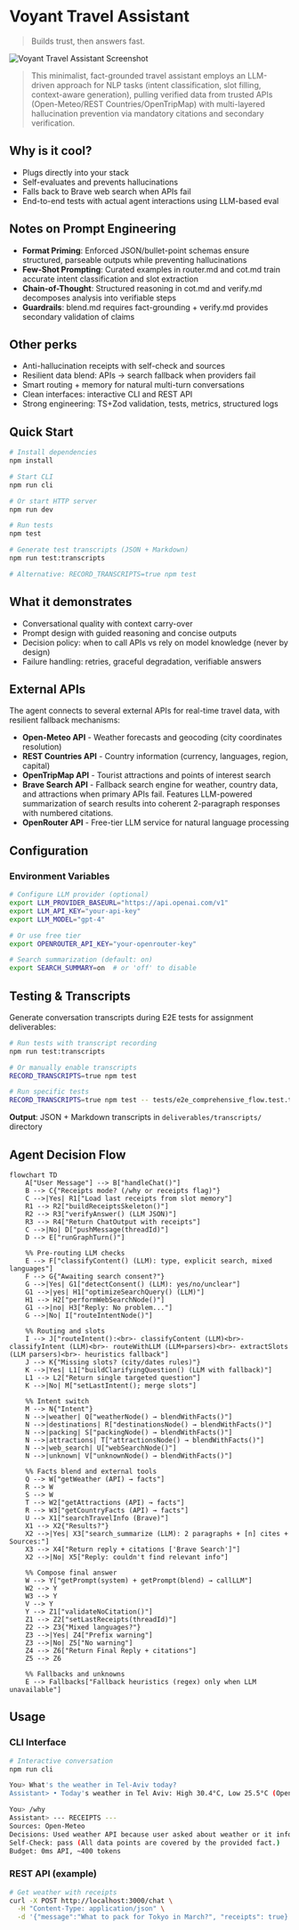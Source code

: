 # Voyant Travel Assistant

>Builds trust, then answers fast.

![Voyant Travel Assistant Screenshot](./assets/screenshot.png)


>This minimalist, fact-grounded travel assistant employs an LLM-driven approach for NLP tasks (intent classification, slot filling, context-aware generation), pulling verified data from trusted APIs (Open-Meteo/REST Countries/OpenTripMap) with multi-layered hallucination prevention via mandatory citations and secondary verification.

## Why is it cool?

- Plugs directly into your stack
- Self-evaluates and prevents hallucinations
- Falls back to Brave web search when APIs fail
- End-to-end tests with actual agent interactions using LLM-based eval
## Notes on Prompt Engineering

- **Format Priming**: Enforced JSON/bullet-point schemas ensure structured, parseable outputs while preventing hallucinations
- **Few-Shot Prompting**: Curated examples in router.md and cot.md train accurate intent classification and slot extraction
- **Chain-of-Thought**: Structured reasoning in cot.md and verify.md decomposes analysis into verifiable steps
- **Guardrails**: blend.md requires fact-grounding + verify.md provides secondary validation of claims

## Other perks

- Anti-hallucination receipts with self-check and sources
- Resilient data blend: APIs → search fallback when providers fail
- Smart routing + memory for natural multi-turn conversations
- Clean interfaces: interactive CLI and REST API
- Strong engineering: TS+Zod validation, tests, metrics, structured logs

## Quick Start
```bash
# Install dependencies
npm install

# Start CLI
npm run cli

# Or start HTTP server
npm run dev

# Run tests
npm test

# Generate test transcripts (JSON + Markdown)
npm run test:transcripts

# Alternative: RECORD_TRANSCRIPTS=true npm test
```

## What it demonstrates

- Conversational quality with context carry-over
- Prompt design with guided reasoning and concise outputs
- Decision policy: when to call APIs vs rely on model knowledge (never by design)
- Failure handling: retries, graceful degradation, verifiable answers

## External APIs

The agent connects to several external APIs for real-time travel data, with resilient fallback mechanisms:

- **Open-Meteo API** - Weather forecasts and geocoding (city coordinates resolution)
- **REST Countries API** - Country information (currency, languages, region, capital)
- **OpenTripMap API** - Tourist attractions and points of interest search
- **Brave Search API** - Fallback search engine for weather, country data, and attractions when primary APIs fail. Features LLM-powered summarization of search results into coherent 2-paragraph responses with numbered citations.
- **OpenRouter API** - Free-tier LLM service for natural language processing

## Configuration

### Environment Variables

```bash
# Configure LLM provider (optional)
export LLM_PROVIDER_BASEURL="https://api.openai.com/v1"
export LLM_API_KEY="your-api-key"
export LLM_MODEL="gpt-4"

# Or use free tier
export OPENROUTER_API_KEY="your-openrouter-key"

# Search summarization (default: on)
export SEARCH_SUMMARY=on  # or 'off' to disable
```

## Testing & Transcripts

Generate conversation transcripts during E2E tests for assignment deliverables:

```bash
# Run tests with transcript recording
npm run test:transcripts

# Or manually enable transcripts
RECORD_TRANSCRIPTS=true npm test

# Run specific tests
RECORD_TRANSCRIPTS=true npm test -- tests/e2e_comprehensive_flow.test.ts
```

**Output**: JSON + Markdown transcripts in `deliverables/transcripts/` directory

## Agent Decision Flow

```mermaid
flowchart TD
    A["User Message"] --> B["handleChat()"]
    B --> C{"Receipts mode? (/why or receipts flag)"}
    C -->|Yes| R1["Load last receipts from slot memory"]
    R1 --> R2["buildReceiptsSkeleton()"]
    R2 --> R3["verifyAnswer() (LLM JSON)"]
    R3 --> R4["Return ChatOutput with receipts"]
    C -->|No| D["pushMessage(threadId)"]
    D --> E["runGraphTurn()"]

    %% Pre-routing LLM checks
    E --> F["classifyContent() (LLM): type, explicit search, mixed languages"]
    F --> G{"Awaiting search consent?"}
    G -->|Yes| G1["detectConsent() (LLM): yes/no/unclear"]
    G1 -->|yes| H1["optimizeSearchQuery() (LLM)"]
    H1 --> H2["performWebSearchNode()"]
    G1 -->|no| H3["Reply: No problem..."]
    G -->|No| I["routeIntentNode()"]

    %% Routing and slots
    I --> J["routeIntent():<br>- classifyContent (LLM)<br>- classifyIntent (LLM)<br>- routeWithLLM (LLM+parsers)<br>- extractSlots (LLM parsers)<br>- heuristics fallback"]
    J --> K{"Missing slots? (city/dates rules)"}
    K -->|Yes| L1["buildClarifyingQuestion() (LLM with fallback)"]
    L1 --> L2["Return single targeted question"]
    K -->|No| M["setLastIntent(); merge slots"]

    %% Intent switch
    M --> N{"Intent"}
    N -->|weather| Q["weatherNode() → blendWithFacts()"]
    N -->|destinations| R["destinationsNode() → blendWithFacts()"]
    N -->|packing| S["packingNode() → blendWithFacts()"]
    N -->|attractions| T["attractionsNode() → blendWithFacts()"]
    N -->|web_search| U["webSearchNode()"]
    N -->|unknown| V["unknownNode() → blendWithFacts()"]

    %% Facts blend and external tools
    Q --> W["getWeather (API) → facts"]
    R --> W
    S --> W
    T --> W2["getAttractions (API) → facts"]
    R --> W3["getCountryFacts (API) → facts"]
    U --> X1["searchTravelInfo (Brave)"]
    X1 --> X2{"Results?"}
    X2 -->|Yes| X3["search_summarize (LLM): 2 paragraphs + [n] cites + Sources:"]
    X3 --> X4["Return reply + citations ['Brave Search']"]
    X2 -->|No| X5["Reply: couldn't find relevant info"]

    %% Compose final answer
    W --> Y["getPrompt(system) + getPrompt(blend) → callLLM"]
    W2 --> Y
    W3 --> Y
    V --> Y
    Y --> Z1["validateNoCitation()"]
    Z1 --> Z2["setLastReceipts(threadId)"]
    Z2 --> Z3{"Mixed languages?"}
    Z3 -->|Yes| Z4["Prefix warning"]
    Z3 -->|No| Z5["No warning"]
    Z4 --> Z6["Return Final Reply + citations"]
    Z5 --> Z6

    %% Fallbacks and unknowns
    E --> Fallbacks["Fallback heuristics (regex) only when LLM unavailable"]
```

## Usage

### CLI Interface
```bash
# Interactive conversation
npm run cli

You> What's the weather in Tel-Aviv today?
Assistant> • Today's weather in Tel Aviv: High 30.4°C, Low 25.5°C (Open-Meteo)

You> /why
Assistant> --- RECEIPTS ---
Sources: Open-Meteo
Decisions: Used weather API because user asked about weather or it informs packing.
Self-Check: pass (All data points are covered by the provided fact.)
Budget: 0ms API, ~400 tokens
```

### REST API (example)
```bash
# Get weather with receipts
curl -X POST http://localhost:3000/chat \
  -H "Content-Type: application/json" \
  -d '{"message":"What to pack for Tokyo in March?", "receipts": true}'
```
